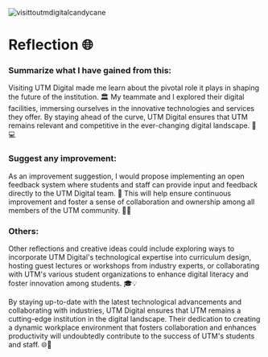 ![visittoutmdigitalcandycane](https://github.com/nurainabalqis/PC-Assemble/assets/148413115/47b64acb-98ab-4247-b06c-d98d8827ba6a)


# Reflection 🌐
### Summarize what I have gained from this:
Visiting UTM Digital made me learn about the pivotal role it plays in shaping the future of the institution. 🏛️ My teammate and I explored their digital facilities, immersing ourselves in the innovative technologies and services they offer. By staying ahead of the curve, UTM Digital ensures that UTM remains relevant and competitive in the ever-changing digital landscape. 🚀💻

### Suggest any improvement:
As an improvement suggestion, I would propose implementing an open feedback system where students and staff can provide input and feedback directly to the UTM Digital team. 📣 This will help ensure continuous improvement and foster a sense of collaboration and ownership among all members of the UTM community. 🤝🌟

### Others:
Other reflections and creative ideas could include exploring ways to incorporate UTM Digital's technological expertise into curriculum design, hosting guest lectures or workshops from industry experts, or collaborating with UTM's various student organizations to enhance digital literacy and foster innovation among students. 🎓💡

By staying up-to-date with the latest technological advancements and collaborating with industries, UTM Digital ensures that UTM remains a cutting-edge institution in the digital landscape. Their dedication to creating a dynamic workplace environment that fosters collaboration and enhances productivity will undoubtedly contribute to the success of UTM's students and staff. 🌐🚀

